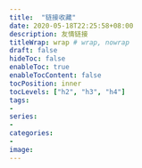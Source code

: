 ```yaml
---
title:  "链接收藏"
date: 2020-05-18T22:25:58+08:00
description: 友情链接
titleWrap: wrap # wrap, nowrap
draft: false
hideToc: false
enableToc: true
enableTocContent: false
tocPosition: inner
tocLevels: ["h2", "h3", "h4"]
tags:
-
series:
-
categories:
-
image:
---
```

